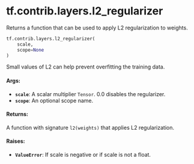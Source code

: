 <div itemscope itemtype="http://developers.google.com/ReferenceObject">
<meta itemprop="name" content="tf.contrib.layers.l2_regularizer" />
<meta itemprop="path" content="Stable" />
</div>

# tf.contrib.layers.l2_regularizer

Returns a function that can be used to apply L2 regularization to weights.

``` python
tf.contrib.layers.l2_regularizer(
    scale,
    scope=None
)
```

<!-- Placeholder for "Used in" -->

Small values of L2 can help prevent overfitting the training data.

#### Args:


* <b>`scale`</b>: A scalar multiplier `Tensor`. 0.0 disables the regularizer.
* <b>`scope`</b>: An optional scope name.


#### Returns:

A function with signature `l2(weights)` that applies L2 regularization.



#### Raises:


* <b>`ValueError`</b>: If scale is negative or if scale is not a float.